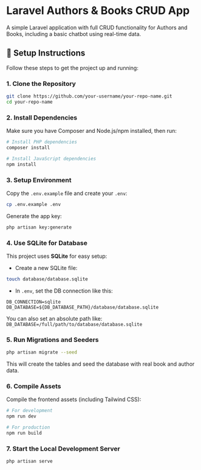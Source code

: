 # Laravel Authors & Books CRUD App

A simple Laravel application with full CRUD functionality for Authors and Books, including a basic chatbot using real-time data.

## 🚀 Setup Instructions

Follow these steps to get the project up and running:

### 1. Clone the Repository

```bash
git clone https://github.com/your-username/your-repo-name.git
cd your-repo-name
```

### 2. Install Dependencies

Make sure you have Composer and Node.js/npm installed, then run:

```bash
# Install PHP dependencies
composer install

# Install JavaScript dependencies
npm install
```

### 3. Setup Environment

Copy the `.env.example` file and create your `.env`:

```bash
cp .env.example .env
```

Generate the app key:

```bash
php artisan key:generate
```

### 4. Use SQLite for Database

This project uses **SQLite** for easy setup:

* Create a new SQLite file:

```bash
touch database/database.sqlite
```

* In `.env`, set the DB connection like this:

```
DB_CONNECTION=sqlite
DB_DATABASE=${DB_DATABASE_PATH}/database/database.sqlite
```

You can also set an absolute path like: `DB_DATABASE=/full/path/to/database/database.sqlite`

### 5. Run Migrations and Seeders

```bash
php artisan migrate --seed
```

This will create the tables and seed the database with real book and author data.

### 6. Compile Assets

Compile the frontend assets (including Tailwind CSS):

```bash
# For development
npm run dev

# For production
npm run build
```

### 7. Start the Local Development Server

```bash
php artisan serve
```
